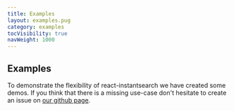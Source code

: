 ```yaml
---
title: Examples
layout: examples.pug
category: examples
tocVisibility: true
navWeight: 1000
---
```


## Examples

To demonstrate the flexibility of react-instantsearch we have created some demos.
If you think that there is a missing use-case don't hesitate to create an issue
on [our github page](https://github.com/algolia/instantsearch.js/issues).
